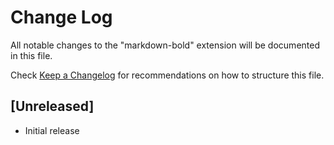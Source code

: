# Change Log

All notable changes to the "markdown-bold" extension will be documented in this file.

Check [Keep a Changelog](http://keepachangelog.com/) for recommendations on how to structure this file.

## [Unreleased]

- Initial release
